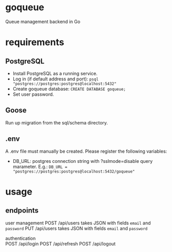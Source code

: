 # goqueue
Queue management backend in Go

# requirements
## PostgreSQL
- Install PostgreSQL as a running service.
- Log in (if default address and port): `psql "postgres://postgres:postgres@localhost:5432"`
- Create goqueue database: `CREATE DATABASE goqueue;`
- Set user password.

## Goose
Run up migration from the sql/schema directory.

## .env
A .env file must manually be created. Please register the following variables:
- DB_URL: postgres connection string with ?sslmode=disable query marameter. E.g.: `DB_URL = "postgres://postgres:postgres@localhost:5432/goqueue"`

# usage
## endpoints
user management
POST /api/users takes JSON with fields `email` and `password` 
PUT /api/users takes JSON with fields `email` and `password`

authentication    
POST /api/login
POST /api/refresh
POST /api/logout


